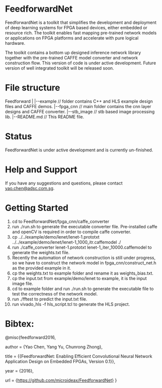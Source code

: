 # FeedforwardNet

FeedforwardNet is a toolkit that simplifies the development and deployment of deep learning systems 
for FPGA based devices, either embedded or resource rich. 
The toolkit enables fast mapping pre-trained network models or applications on FPGA platforms and accelerate
with pure logical hardware.

The toolkit contains a bottom up designed inference network library together with the pre-trained CAFFE model
converter and network construction flow.
This version of code is under active development.
Future version of well integrated toolkit will be released soon.


# File structure

Feedforward
|
|--example   // folder contains C++ and HLS example design files and CAFFE demos.
|--fpga_cnn  // main folder contains the cnn layer designs and CAFFE converter.
|--stb_image // stb based image processing lib.
|--README.md // This README file.


# Status

FeedforwardNet is under active development and is currently un-finished.


# Help and Support

If you have any suggestions and questions, please contact yao.chen@adsc.com.sg.


# Getting Started

1. cd to FeedforwardNet/fpga_cnn/caffe_converter
2. run ./run.sh to generate the executable converter file. Pre-installed caffe and openCV is required in order to compile caffe converter.
3. cp ../../example/demo/lenet/lenet-1.prototxt ../../example/demo/lenet/lenet-1_1000_itr.caffemodel ./
4. run ./caffe_converter lenet-1.prototxt lenet-1_iter_10000.caffemodel to generate the weights.txt file.
5. Recently the automation of network construction is still under progress, so we have to construct the network model in fpga_cnn/construct_net.h as the provided example in it.
6. cp the weights.txt to example folder and rename it as weights_bias.txt.
7. cp the input.txt from example/demo/lenet to example, it is the input image file.
8. cd to example folder and run ./run.sh to generate the executable file to test the correctness of the network model.
9. run ./fftest to predict the input.txt file.
10. run vivado_hls -f hls_script.tcl to generate the HLS project.


# Bibtex:

@misc{feedforward2016,

  author = {Yao Chen, Yang Yu, Chunrong Zhong},

  title  = {{FeedforwardNet: Enabling Efficient Convolutional Neural Network Application Design on Embedded FPGAs, Version 0.1}},

  year   = {2016},

  url    = {https://github.com/microideax/FeedforwardNet}
}
